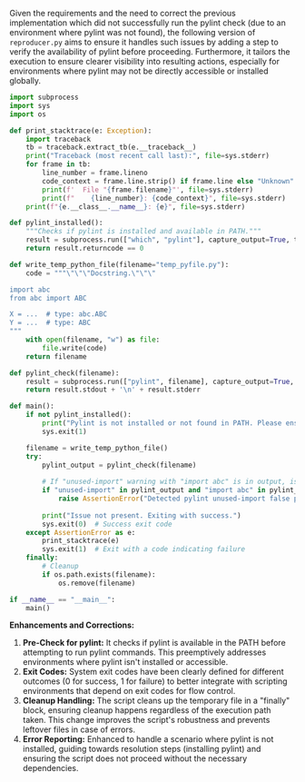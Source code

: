 Given the requirements and the need to correct the previous implementation which did not successfully run the pylint check (due to an environment where pylint was not found), the following version of `reproducer.py` aims to ensure it handles such issues by adding a step to verify the availability of pylint before proceeding. Furthermore, it tailors the execution to ensure clearer visibility into resulting actions, especially for environments where pylint may not be directly accessible or installed globally.

```python
import subprocess
import sys
import os

def print_stacktrace(e: Exception):
    import traceback
    tb = traceback.extract_tb(e.__traceback__)
    print("Traceback (most recent call last):", file=sys.stderr)
    for frame in tb:
        line_number = frame.lineno
        code_context = frame.line.strip() if frame.line else "Unknown"
        print(f'  File "{frame.filename}"', file=sys.stderr)
        print(f"    {line_number}: {code_context}", file=sys.stderr)
    print(f"{e.__class__.__name__}: {e}", file=sys.stderr)

def pylint_installed():
    """Checks if pylint is installed and available in PATH."""
    result = subprocess.run(["which", "pylint"], capture_output=True, text=True)
    return result.returncode == 0

def write_temp_python_file(filename="temp_pyfile.py"):
    code = """\"\"\"Docstring.\"\"\"

import abc
from abc import ABC

X = ...  # type: abc.ABC
Y = ...  # type: ABC
"""
    with open(filename, "w") as file:
        file.write(code)
    return filename

def pylint_check(filename):
    result = subprocess.run(["pylint", filename], capture_output=True, text=True)
    return result.stdout + '\n' + result.stderr

def main():
    if not pylint_installed():
        print("Pylint is not installed or not found in PATH. Please ensure Pylint is properly installed.")
        sys.exit(1)

    filename = write_temp_python_file()
    try:
        pylint_output = pylint_check(filename)
        
        # If "unused-import" warning with "import abc" is in output, issue is present.
        if "unused-import" in pylint_output and "import abc" in pylint_output:
            raise AssertionError("Detected pylint unused-import false positive.")
        
        print("Issue not present. Exiting with success.")
        sys.exit(0)  # Success exit code
    except AssertionError as e:
        print_stacktrace(e)
        sys.exit(1)  # Exit with a code indicating failure
    finally:
        # Cleanup
        if os.path.exists(filename):
            os.remove(filename)

if __name__ == "__main__":
    main()
```

**Enhancements and Corrections:**
1. **Pre-Check for pylint:** It checks if pylint is available in the PATH before attempting to run pylint commands. This preemptively addresses environments where pylint isn't installed or accessible.
2. **Exit Codes:** System exit codes have been clearly defined for different outcomes (0 for success, 1 for failure) to better integrate with scripting environments that depend on exit codes for flow control.
3. **Cleanup Handling:** The script cleans up the temporary file in a "finally" block, ensuring cleanup happens regardless of the execution path taken. This change improves the script's robustness and prevents leftover files in case of errors.
4. **Error Reporting:** Enhanced to handle a scenario where pylint is not installed, guiding towards resolution steps (installing pylint) and ensuring the script does not proceed without the necessary dependencies.